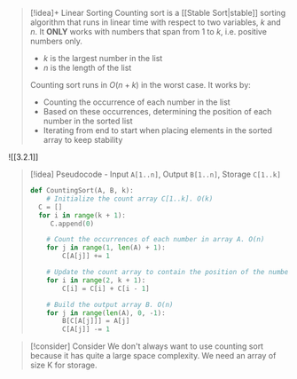 
> [!idea]+ Linear Sorting
> Counting sort is a [[Stable Sort|stable]] sorting algorithm that runs in linear time with respect to two variables, $k$ and $n$. It **ONLY** works with numbers that span from 1 to $k$, i.e. positive numbers only.
> - $k$ is the largest number in the list
> - $n$ is the length of the list
>   
> Counting sort runs in $O(n+k)$ in the worst case. It works by:
> - Counting the occurrence of each number in the list
> - Based on these occurrences, determining the position of each number in the sorted list
> - Iterating from end to start when placing elements in the sorted array to keep stability

![[3.2.1]]

> [!idea] Pseudocode - Input `A[1..n]`, Output `B[1..n]`, Storage `C[1..k]`
> ```python
> def CountingSort(A, B, k):
>     # Initialize the count array C[1..k]. O(k)
> 	C = []
> 	for i in range(k + 1):
> 	   C.append(0)
> 
>     # Count the occurrences of each number in array A. O(n)
>     for j in range(1, len(A) + 1):
>         C[A[j]] += 1
> 
>     # Update the count array to contain the position of the number. O(k)
>     for i in range(2, k + 1):
>         C[i] = C[i] + C[i - 1]
> 
>     # Build the output array B. O(n)
>     for j in range(len(A), 0, -1):
>         B[C[A[j]]] = A[j]
>         C[A[j]] -= 1
> ```


> [!consider] Consider
> We don't always want to use counting sort because it has quite a large space complexity. We need an array of size K for storage. 


